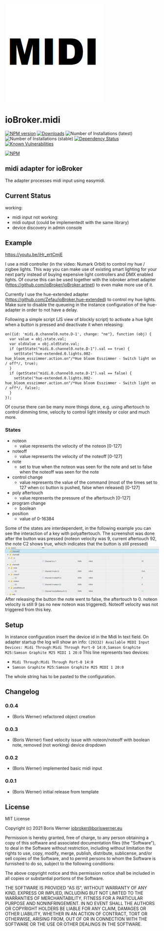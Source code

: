 ![Logo](admin/midi.png)
# ioBroker.midi

[![NPM version](http://img.shields.io/npm/v/iobroker.midi.svg)](https://www.npmjs.com/package/iobroker.midi)
[![Downloads](https://img.shields.io/npm/dm/iobroker.midi.svg)](https://www.npmjs.com/package/iobroker.midi)
![Number of Installations (latest)](http://iobroker.live/badges/midi-installed.svg)
![Number of Installations (stable)](http://iobroker.live/badges/midi-stable.svg)
[![Dependency Status](https://img.shields.io/david/boriswerner/iobroker.midi.svg)](https://david-dm.org/boriswerner/iobroker.midi)
[![Known Vulnerabilities](https://snyk.io/test/github/boriswerner/ioBroker.midi/badge.svg)](https://snyk.io/test/github/boriswerner/ioBroker.midi)

[![NPM](https://nodei.co/npm/iobroker.midi.png?downloads=true)](https://nodei.co/npm/iobroker.midi/)

## midi adapter for ioBroker

The adapter processes midi input using easymidi.

## Current Status
working:
- midi input
not working: 
- midi output (could be implementedt with the same library)
- device discovery in admin console

## Example
https://youtu.be/iHr_ertCmjE

I use a midi controller (in the video: Numark Orbit) to control my hue / zigbee lights.
This way you can make use of existing smart lighting for your next party instead of buying expensive light controllers and DMX enabled lights.
Of course this can be used together with the iobroker artnet adapter (https://github.com/ioBroker/ioBroker.artnet) to even make more use of it.

Currently I use the hue-extended adapter (https://github.com/Zefau/ioBroker.hue-extended) to control my hue lights. Make sure to disable the queueing in the instance configuration of the hue-adapter in order to not have a delay.

Following a simple script (JS view of blockly script) to activate a hue light when a button is pressed and deactivate it when releasing:
```
on({id: 'midi.0.channel0.note.D-1', change: "ne"}, function (obj) {
  var value = obj.state.val;
  var oldValue = obj.oldState.val;
  if (getState("midi.0.channel0.note.D-1").val == true) {
    setState("hue-extended.0.lights.002-hue_bloom_esszimmer.action.on"/*Hue bloom Esszimmer - Switch light on / off*/, true);
  }
  if (getState("midi.0.channel0.note.D-1").val == false) {
    setState("hue-extended.0.lights.002-hue_bloom_esszimmer.action.on"/*Hue bloom Esszimmer - Switch light on / off*/, false);
  }
});
```
Of course there can be many more things done, e.g. using aftertouch to control dimming time, velocity to control light intesity or color and much more.

### States
- noteon
  - value represents the velocity of the noteon [0-127]
- noteoff
  - value represents the velocity of the noteoff [0-127]
- note
  - set to true when the noteon was seen for the note and set to false when the noteoff was seen for the note
- control change
  - value represents the value of the command (most of the times set to 127 when cc button is pushed, false when released) [0-127]
- poly aftertouch
  - value represents the pressure of the aftertouch [0-127]
- program change
  - boolean
- position
  - value of 0-16384

Some of the states are interdependent, in the following example you can see the interaction of a key with polyaftertouch.
The screenshot was done after the button was pressed (noteon velocity was 9, current aftertouch 92, the note C2 shows true, which indicates that the button is still pressed)
![Example midi input](example_midi_in.png)
After releasing the button the note went to false, the aftertouch to 0. noteon velocity is still 9 (as no new noteon was triggered). Noteoff velocity was not triggered from this key.

## Setup
In instance configuration insert the device id in the Midi In text field.
On adapter startup the log will show an info:
`(29332) Available MIDI Input Devices: Midi Through:Midi Through Port-0 14:0,Samson Graphite M25:Samson Graphite M25 MIDI 1 20:0`
This line represents two devices:
- `Midi Through:Midi Through Port-0 14:0`
- `Samson Graphite M25:Samson Graphite M25 MIDI 1 20:0`

The whole string has to be pasted to the configuration.

## Changelog

### 0.0.4
* (Boris Werner) refactored object creation

### 0.0.3
* (Boris Werner) fixed velocity issue with noteon/noteoff with boolean note, removed (not working) device dropdown

### 0.0.2
* (Boris Werner) implemented basic midi input

### 0.0.1
* (Boris Werner) initial release from template

## License
MIT License

Copyright (c) 2021 Boris Werner <iobroker@boriswerner.eu>

Permission is hereby granted, free of charge, to any person obtaining a copy
of this software and associated documentation files (the "Software"), to deal
in the Software without restriction, including without limitation the rights
to use, copy, modify, merge, publish, distribute, sublicense, and/or sell
copies of the Software, and to permit persons to whom the Software is
furnished to do so, subject to the following conditions:

The above copyright notice and this permission notice shall be included in all
copies or substantial portions of the Software.

THE SOFTWARE IS PROVIDED "AS IS", WITHOUT WARRANTY OF ANY KIND, EXPRESS OR
IMPLIED, INCLUDING BUT NOT LIMITED TO THE WARRANTIES OF MERCHANTABILITY,
FITNESS FOR A PARTICULAR PURPOSE AND NONINFRINGEMENT. IN NO EVENT SHALL THE
AUTHORS OR COPYRIGHT HOLDERS BE LIABLE FOR ANY CLAIM, DAMAGES OR OTHER
LIABILITY, WHETHER IN AN ACTION OF CONTRACT, TORT OR OTHERWISE, ARISING FROM,
OUT OF OR IN CONNECTION WITH THE SOFTWARE OR THE USE OR OTHER DEALINGS IN THE
SOFTWARE.
